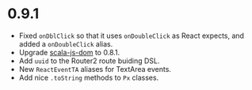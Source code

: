 # 0.9.1

* Fixed `onDblClick` so that it uses `onDoubleClick` as React expects, and
  added a `onDoubleClick` alias.
* Upgrade [scala-js-dom](https://github.com/scala-js/scala-js-dom) to 0.8.1.
* Add `uuid` to the Router2 route buiding DSL.
* New `ReactEventTA` aliases for TextArea events.
* Add nice `.toString` methods to `Px` classes.
